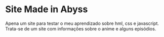 # Site Made in Abyss

Apena um site para testar o meu aprendizado sobre hml, css e javascript. Trata-se de um site com informações sobre o anime e alguns episódios.
